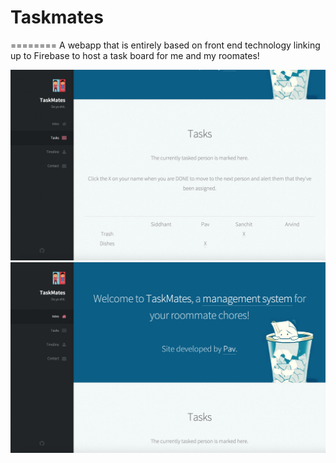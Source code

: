 # Taskmates
========
A webapp that is entirely based on front end technology linking up to Firebase to host a task board for me and my roomates!

![screenshot 1](https://raw.githubusercontent.com/thepav/Taskmates/master/image1.png)
![screenshot 2](https://raw.githubusercontent.com/thepav/Taskmates/master/image2.png)
